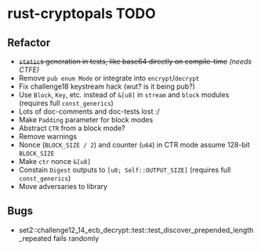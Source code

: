 # rust-cryptopals TODO

## Refactor

- ~~`static`s generation in tests, like base64 directly on compile-time~~ *(needs CTFE)*
- Remove `pub enum Mode` or integrate into `encrypt`/`decrypt`
- Fix challenge18 keystream hack (wut? is it being pub?)
- Use `Block`, `Key`, etc. instead of `&[u8]` in `stream` and `block` modules (requires full `const_generics`)
- Lots of doc-comments and doc-tests lost :/
- Make `Padding` parameter for block modes
- Abstract `CTR` from a block mode?
- Remove warnings
- Nonce (`BLOCK_SIZE / 2`) and counter (`u64`) in CTR mode assume 128-bit `BLOCK_SIZE`
- Make `ctr` nonce `&[u8]`
- Constain `Digest` outputs to `[u8; Self::OUTPUT_SIZE]` (requires full `const_generics`)
- Move adversaries to library

## Bugs

- set2::challenge12_14_ecb_decrypt::test::test_discover_prepended_length_repeated fails randomly
